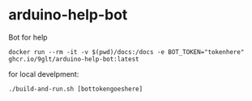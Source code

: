 # arduino-help-bot
Bot for help


```
docker run --rm -it -v $(pwd)/docs:/docs -e BOT_TOKEN="tokenhere" ghcr.io/9glt/arduino-help-bot:latest
```


for local develpment:
```
./build-and-run.sh [bottokengoeshere]
```